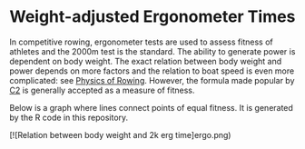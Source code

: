 
# Weight-adjusted Ergonometer Times

In competitive rowing, ergonometer tests are used to assess fitness of
athletes and the 2000m test is the standard. The ability to generate
power is dependent on body weight. The exact relation between body
weight and power depends on more factors and the relation to boat speed
is even more complicated: see [Physics of Rowing]. However, the formula
made popular by [C2] is generally accepted as a measure of fitness.

Below is a graph where lines connect points of equal fitness. It is
generated by the R code in this repository.

[![Relation between body weight and 2k erg time]ergo.png)

[Physics of Rowing]: http://eodg.atm.ox.ac.uk/user/dudhia/rowing/physics/weight.html
[C2]: https://www.concept2.com/indoor-rowers/training/calculators/weight-adjustment-calculator
